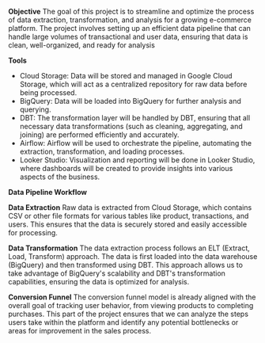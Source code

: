 **Objective**
The goal of this project is to streamline and optimize the process of data extraction, transformation, and analysis for a growing e-commerce platform. The project involves setting up an efficient data pipeline that can handle large volumes of transactional and user data, ensuring that data is clean, well-organized, and ready for analysis

**Tools**
- Cloud Storage: Data will be stored and managed in Google Cloud Storage, which will act as a centralized repository for raw data before being processed.
- BigQuery: Data will be loaded into BigQuery for further analysis and querying.
- DBT: The transformation layer will be handled by DBT, ensuring that all necessary data transformations (such as cleaning, aggregating, and joining) are performed efficiently and accurately.
- Airflow: Airflow will be used to orchestrate the pipeline, automating the extraction, transformation, and loading processes.
- Looker Studio: Visualization and reporting will be done in Looker Studio, where dashboards will be created to provide insights into various aspects of the business.

**Data Pipeline Workflow**

**Data Extraction**
Raw data is extracted from Cloud Storage, which contains CSV or other file formats for various tables like product, transactions, and users. This ensures that the data is securely stored and easily accessible for processing.

**Data Transformation** 
The data extraction process follows an ELT (Extract, Load, Transform) approach. The data is first loaded into the data warehouse (BigQuery) and then transformed using DBT. This approach allows us to take advantage of BigQuery's scalability and DBT's transformation capabilities, ensuring the data is optimized for analysis.

**Conversion Funnel**
The conversion funnel model is already aligned with the overall goal of tracking user behavior, from viewing products to completing purchases. This part of the project ensures that we can analyze the steps users take within the platform and identify any potential bottlenecks or areas for improvement in the sales process.
